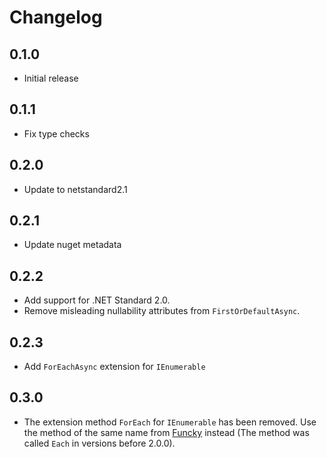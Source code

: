 # Changelog

## 0.1.0
- Initial release

## 0.1.1
- Fix type checks

## 0.2.0
- Update to netstandard2.1

## 0.2.1
- Update nuget metadata

## 0.2.2
- Add support for .NET Standard 2.0.
- Remove misleading nullability attributes from `FirstOrDefaultAsync`.

## 0.2.3
- Add `ForEachAsync` extension for `IEnumerable`

## 0.3.0
- The extension method `ForEach` for `IEnumerable` has been removed. Use the method of the same name from [Funcky](https://github.com/messerli-informatik-ag/funcky/blob/master/Funcky/Extensions/EnumerableExtensions.cs) instead (The method was called `Each` in versions before 2.0.0). 
